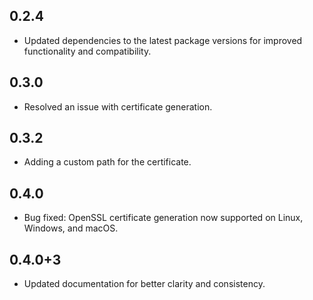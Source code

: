 ## 0.2.4

* Updated dependencies to the latest package versions for improved functionality and compatibility.

## 0.3.0

* Resolved an issue with certificate generation.

## 0.3.2

* Adding a custom path for the certificate.

## 0.4.0

* Bug fixed: OpenSSL certificate generation now supported on Linux, Windows, and macOS.

## 0.4.0+3

* Updated documentation for better clarity and consistency.